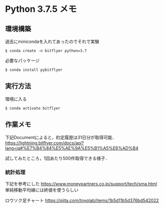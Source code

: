 # Python 3.7.5 メモ
## 環境構築
過去にminicondaを入れてあったのでそれで実験
```
$ conda create -n bitflyer python=3.7
```

必要なパッケージ
```
$ conda install pybitflyer
```

## 実行方法
環境に入る
```
$ conda activate bitflyer
```

## 作業メモ
下記Documentによると，約定履歴は31日分が取得可能．
https://lightning.bitflyer.com/docs/api?lang=ja#%E7%B4%84%E5%AE%9A%E5%B1%A5%E6%AD%B4

試してみたところ，1回あたり500件取得できる様子．

### 統計処理
下記を参考にした
https://www.moneypartners.co.jp/support/tech/sma.html
単純移動平均線には終値を使うらしい

ロウソク足チャート
https://qiita.com/toyolab/items/1b5d11b5d376bd542022
